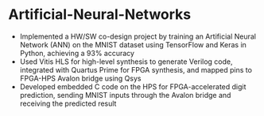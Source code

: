 # Artificial-Neural-Networks

- Implemented a HW/SW co-design project by training an Artificial Neural Network (ANN) on the MNIST dataset using TensorFlow and Keras in Python, achieving a 93% accuracy
- Used Vitis HLS for high-level synthesis to generate Verilog code, integrated with Quartus Prime for FPGA synthesis, and mapped pins to FPGA-HPS Avalon bridge using Qsys
- Developed embedded C code on the HPS for FPGA-accelerated digit prediction, sending MNIST inputs through the Avalon bridge and receiving the predicted result
